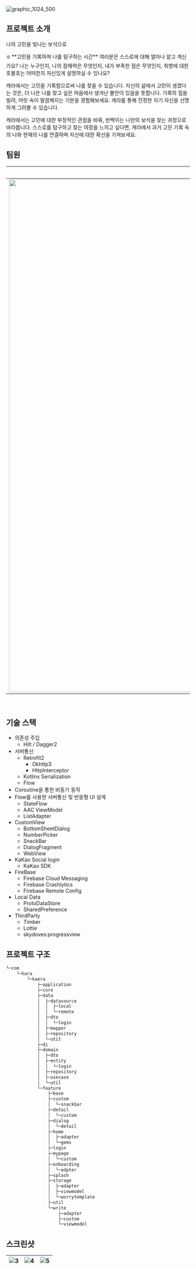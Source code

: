 
![graphic_1024_500](https://github.com/TeamHARA/KAERA_Android/assets/70648111/a79277e7-af82-4976-b739-a784e9f19e9f)

## 프로젝트 소개
나의 고민을 빛나는 보석으로

<aside>
❇️ **고민을 기록하며 나를 탐구하는 시간**
여러분은 스스로에 대해 얼마나 알고 계신가요? 나는 누구인지, 나의 잠재력은 무엇인지, 내가 부족한 점은 무엇인지, 취향에 대한 호불호는 어떠한지 자신있게 설명하실 수 있나요?

캐라에서는 고민을 기록함으로써 나를 찾을 수 있습니다. 
자신의 삶에서 고민이 생겼다는 것은, 더 나은 나를 찾고 싶은 마음에서 생겨난 불안이 있음을 뜻합니다. 기록의 힘을 빌려, 머릿 속이 말끔해지는 기분을 경험해보세요. 캐라를 통해 진정한 자기 자신을 선명하게 그려볼 수 있습니다.

캐라에서는 고민에 대한 부정적인 관점을 바꿔, 반짝이는 나만의 보석을 찾는 과정으로 바라봅니다. 
스스로를 탐구하고 찾는 여정을 느끼고 싶다면, 캐라에서 과거 고민 기록 속의 나와 현재의 나를 연결하며 자신에 대한 확신을 가져보세요.

</aside>

## 팀원
| 김준우 [@IslandOfDream](https://github.com/IslandOfDream) | 장유진 [@wkdyujin](https://github.com/wkdyujin) | 이수현 [@skylartosf](https://github.com/skylartosf) |
| :---: | :---: | :---: |
|<img width="1400" src="https://user-images.githubusercontent.com/70648111/210428609-7cc6ae75-c31b-4ae6-9e4f-89437115b3dd.png">|<img width="1400" src="https://avatars.githubusercontent.com/u/69359774?v=4">|<img width="1400" src="https://avatars.githubusercontent.com/u/66207354?v=4">|
<br>

## 기술 스택 
- 의존성 주입
    - Hilt / Dagger2
- 서버통신
    - Retrofit2
        - Okhttp3
        - HttpInterceptor
    - Kotlinx Serialization
    - Flow
- Coroutine을 통한 비동기 동작
- Flow를 사용한 서버통신 및 반응형 UI 설계
    - StateFlow
    - AAC ViewModel
    - ListAdapter
- CustomView
    - BottomSheetDialog
    - NumberPicker
    - SnackBar
    - DialogFragment
    - WebView
- KaKao Social login
    - KaKao SDK
- FireBase
    - Firebase Cloud Messaging
    - Firebase Crashlytics
    - Firebase Remote Config
- Local Data
    - ProtoDataStore
    - SharedPreference
- ThirdParty
    - Timber  
    - Lottie
    - skydoves:progressview

## 프로젝트 구조
``` bash
└─com
    └─hara
        └─kaera
            ├─application
            ├─core
            ├─data
            │  ├─datasource
            │  │  ├─local
            │  │  └─remote
            │  ├─dto
            │  │  └─login
            │  ├─mapper
            │  ├─repository
            │  └─util
            ├─di
            ├─domain
            │  ├─dto
            │  ├─entity
            │  │  └─login
            │  ├─repository
            │  ├─usecase
            │  └─util
            └─feature
                ├─base
                ├─custom
                │  └─snackbar
                ├─detail
                │  └─custom
                ├─dialog
                │  └─detail
                ├─home
                │  ├─adapter
                │  └─gems
                ├─login
                ├─mypage
                │  └─custom
                ├─onboarding
                │  └─adpter
                ├─splash
                ├─storage
                │  ├─adapter
                │  ├─viewmodel
                │  └─worrytemplate
                ├─util
                └─write
                    ├─adapter
                    ├─custom
                    └─viewmodel
```



## 스크린샷

![3](https://github.com/TeamHARA/KAERA_Android/assets/70648111/119a06c3-51ee-4f3f-b58c-0673c849fd83)| ![4](https://github.com/TeamHARA/KAERA_Android/assets/70648111/1294ce26-ed41-412f-8322-601a1f6e14c5) | ![5](https://github.com/TeamHARA/KAERA_Android/assets/70648111/ca297a47-0af1-4559-a614-0190f9acf211)
---| ---| ---|


